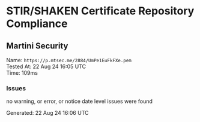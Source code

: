 # STIR/SHAKEN Certificate Repository Compliance

## Martini Security

Name: `https://p.mtsec.me/2884/UmPe1EuFkFXe.pem`\
Tested At: 22 Aug 24 16:05 UTC\
Time: 109ms

### Issues

no warning, or error, or notice date level issues were found

Generated: 22 Aug 24 16:06 UTC
